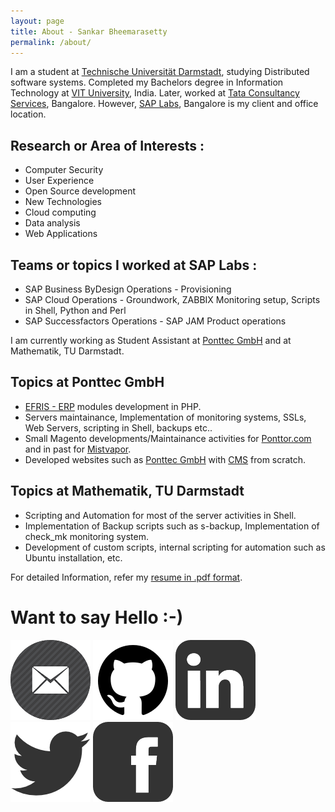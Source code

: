 ```yaml
---
layout: page
title: About - Sankar Bheemarasetty
permalink: /about/
---
```


I am a student at [Technische Universität Darmstadt](https://www.informatik.tu-darmstadt.de/en/department/), studying Distributed software systems. Completed my Bachelors degree in Information Technology at [VIT University](http://vit.ac.in/), India. Later, worked at [Tata Consultancy Services](http://www.tcs.com/), Bangalore. However, [SAP Labs](http://www.sap.com/directory/india.html), Bangalore is my client and office location.

## Research or Area of Interests :
* Computer Security
* User Experience
* Open Source development
* New Technologies
* Cloud computing
* Data analysis
* Web Applications

## Teams or topics I worked at SAP Labs : 
* SAP Business ByDesign Operations - Provisioning
* SAP Cloud Operations - Groundwork, ZABBIX Monitoring setup, Scripts in Shell, Python and Perl
* SAP Successfactors Operations - SAP JAM Product operations

I am currently working as Student Assistant at [Ponttec GmbH](http://www.ponttec.com) and at Mathematik, TU Darmstadt.

## Topics at Ponttec GmbH
* [EFRIS - ERP](http://ponttec.com/products) modules development in PHP.
* Servers maintainance, Implementation of monitoring systems, SSLs, Web Servers, scripting in Shell, backups etc.. 
* Small Magento developments/Maintainance activities for [Ponttor.com](http://www.ponttor.com) and in past for [Mistvapor](https://www.mistvapor.com).
* Developed websites such as [Ponttec GmbH](http://www.ponttec.com) with [CMS](http://cms.ponttec.com) from scratch.

## Topics at Mathematik, TU Darmstadt
* Scripting and Automation for most of the server activities in Shell.
* Implementation of Backup scripts such as s-backup, Implementation of check_mk monitoring system.
* Development of custom scripts, internal scripting for automation such as Ubuntu installation, etc. 

For detailed Information, refer my [resume in .pdf format](https://raw.githubusercontent.com/learnsomuch/learnsomuch.github.io/master/data/sankarbb_resume.pdf).


# Want to say Hello :-)

[![](https://raw.githubusercontent.com/learnsomuch/learnsomuch.github.io/master/imgs/icons/icon-email-128.png)](mailto:sankar@learnsomuch.com)
[![](https://raw.githubusercontent.com/learnsomuch/learnsomuch.github.io/master/imgs/icons/icon-social-github-128.png)](https://github.com/learnsomuch)
[![](https://raw.githubusercontent.com/learnsomuch/learnsomuch.github.io/master/imgs/icons/icon-social-linkedin-128.png)](https://in.linkedin.com/in/sankarbb)
[![](https://raw.githubusercontent.com/learnsomuch/learnsomuch.github.io/master/imgs/icons/icon-social-twitter-128.png)](https://www.twitter.com/sankarbb)
[![](https://raw.githubusercontent.com/learnsomuch/learnsomuch.github.io/master/imgs/icons/icon-social-facebook-128.png)](https://www.facebook.com/sankarbb)
